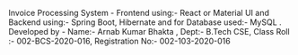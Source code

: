 Invoice Processing System - Frontend using:- React or Material UI and Backend using:- Spring Boot, Hibernate and for Database used:- MySQL . Developed by - Name:- Arnab Kumar Bhakta , Dept:- B.Tech CSE, Class Roll :- 002-BCS-2020-016, Registration No:- 002-103-2020-016
